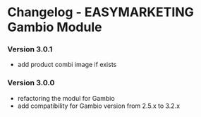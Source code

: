 # Changelog - EASYMARKETING Gambio Module

### Version 3.0.1
- add product combi image if exists

### Version 3.0.0

- refactoring the modul for Gambio
- add compatibility for Gambio version from 2.5.x to 3.2.x